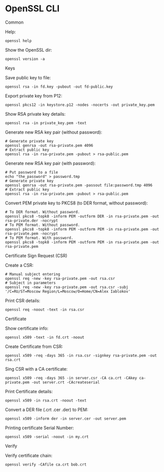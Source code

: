 # OpenSSL CLI

Common

Help: 
```
openssl help
```
Show the OpenSSL dir: 
```
openssl version -a
```

Keys

Save public key to file: 
```
openssl rsa -in fd.key -pubout -out fd-public.key
```
Export private key from P12:
```
openssl pkcs12 -in keystore.p12 -nodes -nocerts -out private_key.pem
```
Show RSA private key details:
```
openssl rsa -in private_key.pem -text
```
Generate new RSA key pair (without password):
```
# Generate private key
openssl genrsa -out rsa-private.pem 4096
# Extract public key
openssl rsa -in rsa-private.pem -pubout > rsa-public.pem
```
Generate new RSA key pair (with password):
```
# Put password to a file
echo "the_password" > password.tmp
# Generate private key
openssl genrsa -out rsa-private.pem -passout file:password.tmp 4096
# Extract public key
openssl rsa -in rsa-private.pem -pubout > rsa-public.pem
```
Convert PEM private key to PKCS8 (to DER format, without password):
```
# To DER format. Without password.
openssl pkcs8 -topk8 -inform PEM -outform DER -in rsa-private.pem -out rsa-private.der -nocrypt
# To PEM format. Without password.
openssl pkcs8 -topk8 -inform PEM -outform PEM -in rsa-private.pem -out rsa-private.pem -nocrypt
# To PEM format. With password.
openssl pkcs8 -topk8 -inform PEM -outform PEM -in rsa-private.pem -out rsa-private.pem
```

Certificate Sign Request (CSR)

Create a CSR:
```
# Manual subject entering
openssl req -new -key rsa-private.pem -out rsa.csr
# Subject in parameters
openssl req -new -key rsa-private.pem -out rsa.csr -subj '/C=RU/ST=Moscow Region/L=Moscow/O=Home/CN=Alex Iablokov'
```
Print CSR details:
```
openssl req -noout -text -in rsa.csr
```

Certificate

Show certificate info: 
```
openssl x509 -text -in fd.crt -noout
```
Create Certificate from CSR:
```
openssl x509 -req -days 365 -in rsa.csr -signkey rsa-private.pem -out rsa.crt
```
Sing CSR with a CA certificate:
```
openssl x509 -req -days 365 -in server.csr -CA ca.crt -CAkey ca-private.pem -out server.crt -CAcreateserial
```
Print Certificate details:
```
openssl x509 -in rsa.crt -noout -text
```
Convert a DER file (.crt .cer .der) to PEM: 
```
openssl x509 -inform der -in server.cer -out server.pem
```
Printing certificate Serial Number:
```
openssl x509 -serial -noout -in my.crt
```

Verify

Verify certificate chain:
```
openssl verify -CAfile ca.crt bob.crt
```
